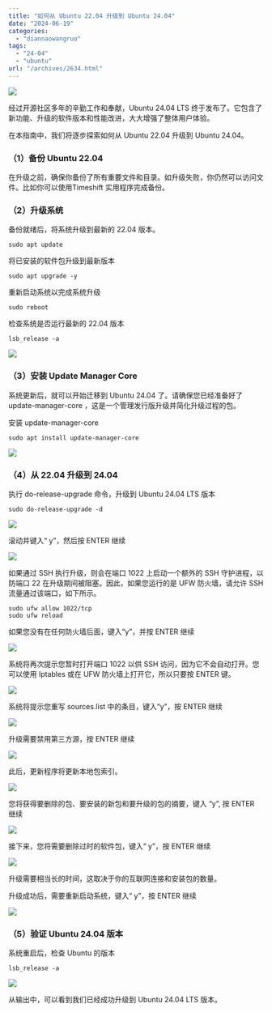 ```yaml
---
title: "如何从 Ubuntu 22.04 升级到 Ubuntu 24.04"
date: "2024-06-19"
categories: 
  - "diannaowangruo"
tags: 
  - "24-04"
  - "ubuntu"
url: "/archives/2634.html"
---
```


![](https://img-cloud.zhoujie218.top/2024/06/19/667279ec972ca.webp)

经过开源社区多年的辛勤工作和奉献，Ubuntu 24.04 LTS 终于发布了。它包含了新功能、升级的软件版本和性能改进，大大增强了整体用户体验。

在本指南中，我们将逐步探索如何从 Ubuntu 22.04 升级到 Ubuntu 24.04。

### （1）备份 Ubuntu 22.04

在升级之前，确保你备份了所有重要文件和目录。如升级失败，你仍然可以访问文件。比如你可以使用Timeshift 实用程序完成备份。

### （2）升级系统

备份就绪后，将系统升级到最新的 22.04 版本。

```
sudo apt update
```

将已安装的软件包升级到最新版本

```
sudo apt upgrade -y
```

重新启动系统以完成系统升级

```
sudo reboot
```

检查系统是否运行最新的 22.04 版本

```
lsb_release -a
```

![](https://img-cloud.zhoujie218.top/2024/06/19/667279ec473ec.webp)

### （3）安装 Update Manager Core

系统更新后，就可以开始迁移到 Ubuntu 24.04 了。请确保您已经准备好了 update-manager-core ，这是一个管理发行版升级并简化升级过程的包。

安装 update-manager-core

```
sudo apt install update-manager-core
```

![](https://img-cloud.zhoujie218.top/2024/06/19/667279ec475a4.webp)

### （4）从 22.04 升级到 24.04

执行 do-release-upgrade 命令，升级到 Ubuntu 24.04 LTS 版本

```
sudo do-release-upgrade -d
```

![](https://img-cloud.zhoujie218.top/2024/06/19/667279ec77e42.webp)

滚动并键入“ y”，然后按 ENTER 继续

![](https://img-cloud.zhoujie218.top/2024/06/19/667279ec57087.webp)

如果通过 SSH 执行升级，则会在端口 1022 上启动一个额外的 SSH 守护进程，以防端口 22 在升级期间被阻塞。因此，如果您运行的是 UFW 防火墙，请允许 SSH 流量通过该端口，如下所示。

```
sudo ufw allow 1022/tcp
sudo ufw reload
```

如果您没有在任何防火墙后面，键入“y”，并按 ENTER 继续

![](https://img-cloud.zhoujie218.top/2024/06/19/667279ec69c02.webp)

系统将再次提示您暂时打开端口 1022 以供 SSH 访问，因为它不会自动打开。您可以使用 Iptables 或在 UFW 防火墙上打开它，所以只要按 ENTER 键。

![](https://img-cloud.zhoujie218.top/2024/06/19/667279f027d0a.webp)

系统将提示您重写 sources.list 中的条目，键入“y”，按 ENTER 继续

![](https://img-cloud.zhoujie218.top/2024/06/19/667279f027d0a.webp)

升级需要禁用第三方源，按 ENTER 继续

![](https://img-cloud.zhoujie218.top/2024/06/19/667279f07819e.webp)

此后，更新程序将更新本地包索引。

![](https://img-cloud.zhoujie218.top/2024/06/19/667279f080631.webp)

您将获得要删除的包、要安装的新包和要升级的包的摘要，键入 “y”, 按 ENTER 继续

![](https://img-cloud.zhoujie218.top/2024/06/19/667279f1e2591.webp)

接下来，您将需要删除过时的软件包，键入“ y”，按 ENTER 继续

![](https://img-cloud.zhoujie218.top/2024/06/19/667279f341018.webp)

升级需要相当长的时间，这取决于你的互联网连接和安装包的数量。

升级成功后，需要重新启动系统，键入“ y”，按 ENTER 继续

![](https://img-cloud.zhoujie218.top/2024/06/19/667279f3bba1d.webp)

### （5）验证 Ubuntu 24.04 版本

系统重启后，检查 Ubuntu 的版本

```
lsb_release -a
```

![](https://img-cloud.zhoujie218.top/2024/06/19/667279f3c73f5.webp)

从输出中，可以看到我们已经成功升级到 Ubuntu 24.04 LTS 版本。
